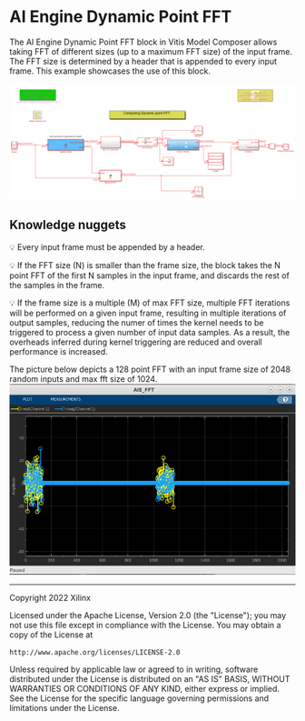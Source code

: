 # AI Engine Dynamic Point FFT

The AI Engine Dynamic Point FFT block in Vitis Model Composer allows taking FFT of different sizes (up to a maximum FFT size) of the input frame. The FFT size is determined by a header that is appended to every input frame. This example showcases the use of this block.

![](images/screen_shot.png)

## Knowledge nuggets

:bulb: Every input frame must be appended by a header.

:bulb: If the FFT size (N) is smaller than the frame size, the block takes the N point FFT of the first N samples in the input frame, and discards the rest of the samples in the frame.

:bulb: If the frame size is a multiple (M) of max FFT size, multiple FFT iterations will be performed on a given input frame, resulting in multiple iterations of output samples, reducing the numer of times the kernel needs to be triggered to process a given number of input data samples. As a result, the overheads inferred during kernel triggering are reduced and overall performance is increased.


The picture below depicts a 128 point FFT with an input frame size of 2048 random inputs and max fft size of 1024. 
![](images/output.png)

--------------
Copyright 2022 Xilinx

Licensed under the Apache License, Version 2.0 (the "License");
you may not use this file except in compliance with the License.
You may obtain a copy of the License at

    http://www.apache.org/licenses/LICENSE-2.0

Unless required by applicable law or agreed to in writing, software
distributed under the License is distributed on an "AS IS" BASIS,
WITHOUT WARRANTIES OR CONDITIONS OF ANY KIND, either express or implied.
See the License for the specific language governing permissions and
limitations under the License.


